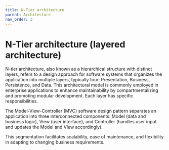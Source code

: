 ```yaml
---
title: N-Tier architecture
parent: Architecture
nav_order: 3
---
```


# N-Tier architecture (layered architecture)
N-tier architecture, also known as a hierarchical structure with distinct layers, refers to a design 
approach for software systems that organizes the application into multiple layers, typically four: 
Presentation, Business, Persistence, and Data. This architectural model is commonly employed in 
enterprise applications to enhance maintainability by compartmentalizing and promoting modular 
development. Each layer has specific responsibilities.

The Model-View-Controller (MVC) software design pattern separates an application into three 
interconnected components: Model (data and business logic), View (user interface), and Controller 
(handles user input and updates the Model and View accordingly).

This segmentation facilitates scalability, ease of maintenance, and flexibility in adapting to changing 
business requirements.